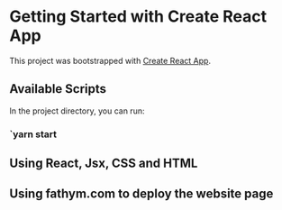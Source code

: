 # Getting Started with Create React App

This project was bootstrapped with [Create React App](https://github.com/facebook/create-react-app).

## Available Scripts

In the project directory, you can run:

### `yarn start
## Using React, Jsx, CSS and HTML 
## Using fathym.com to deploy the website page 
